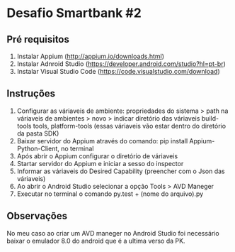 # Desafio Smartbank #2
## Pré requisitos


1. Instalar Appium (http://appium.io/downloads.html)
2. Instalar Adnroid Studio (https://developer.android.com/studio?hl=pt-br)
3. Instalar Visual Studio Code (https://code.visualstudio.com/download)


## Instruções

1. Configurar as váriaveis de ambiente: propriedades do sistema > path na váriaveis de ambientes > novo > indicar diretório das váriaveis build-tools
tools, platform-tools (essas váriaveis vão estar dentro do diretório da pasta SDK)
2. Baixar servidor do Appium através do comando: pip install Appium-Python-Client, no terminal
3. Após abrir o Appium configurar o diretório de váriaveis 
4. Startar servidor do Appium e iniciar a sesso do inspector
5. Informar as váriaveis do Desired Capability (preencher com o Json das váriaveis)
6. Ao abrir o Android Studio selecionar a opção Tools > AVD Maneger
7. Executar no terminal o comando py.test + (nome do arquivo).py

## Observações

No meu caso ao criar um AVD maneger no Android Studio foi necessário baixar o emulador 8.0 do android que é a ultima verso da PK. 

